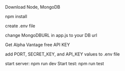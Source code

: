 Download Node, MongoDB

npm install

create .env file

change MongoDBURL in app.js to your DB url

Get Alpha Vantage free API KEY

add PORT, SECRET_KEY, and API_KEY values to .env file

start server: npm run dev
Start test: npm run test

